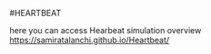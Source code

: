 #HEARTBEAT

here you can access Hearbeat simulation overview https://samiratalanchi.github.io/Heartbeat/
